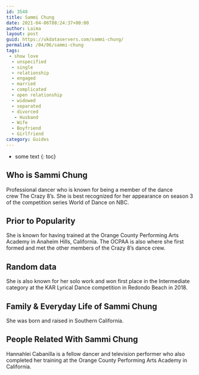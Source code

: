 ```yaml
---
id: 3548
title: Sammi Chung
date: 2021-04-06T08:24:37+00:00
author: Laima
layout: post
guid: https://ukdataservers.com/sammi-chung/
permalink: /04/06/sammi-chung
tags:
 - show love
  - unspecified
  - single
  - relationship
  - engaged
  - married
  - complicated
  - open relationship
  - widowed
  - separated
  - divorced
   - Husband
  - Wife
  - Boyfriend
  - Girlfriend
category: Guides
---
```


* some text
{: toc}


## Who is Sammi Chung
                  
                  
                  
Professional dancer who is known for being a member of the dance crew The Crazy 8&#8217;s. She is best recognized for her appearance on season 3 of the competition series World of Dance on NBC. 
                  
              
            
              
            
                
                
                
## Prior to Popularity
                  
                  
                  
She is known for having trained at the Orange County Performing Arts Academy in Anaheim Hills, California. The OCPAA is also where she first formed and met the other members of the Crazy 8&#8217;s dance crew. 
                  
              
            
              
            
                
                
                
## Random data
                  
                  
                  
She is also known for her solo work and won first place in the Intermediate category at the KAR Lyrical Dance competition in Redondo Beach in 2018. 
                  
              
            
              
            
                
                
                
## Family & Everyday Life of Sammi Chung
                  
                  
                  
She was born and raised in Southern California. 
                  
              
            
              
            
                
                
                
## People Related With Sammi Chung
                  
                  
                  
Hannahlei Cabanilla is a fellow dancer and television performer who also completed her training at the Orange County Performing Arts Academy in California. 
                  
              
            
              
            
                
              
            
              
              
            
            
              
            
          
          
          